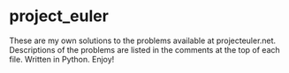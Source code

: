 # project_euler

These are my own solutions to the problems available at projecteuler.net. Descriptions of the problems are listed in the comments at the top of each file. Written in Python. Enjoy!
